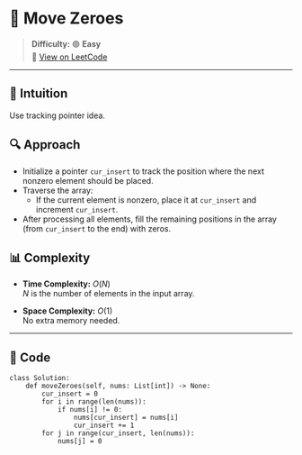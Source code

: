 
# 🧠 Move Zeroes

> **Difficulty:** 🟢 **Easy**\
> 📎 [View on LeetCode](https://leetcode.com/problems/move-zeroes/description/)

---

## 📝 Intuition

Use tracking pointer idea.

## 🔍 Approach

- Initialize a pointer `cur_insert` to track the position where the next nonzero element should be placed.
- Traverse the array:
  - If the current element is nonzero, place it at `cur_insert` and increment `cur_insert`.
- After processing all elements, fill the remaining positions in the array (from `cur_insert` to the end) with zeros.

## 📊 Complexity

- **Time Complexity:** $O(N)$  
$N$ is the number of elements in the input array.


- **Space Complexity:** $O(1)$  
No extra memory needed.

---

## 🧩 Code

```python3 []
class Solution:
    def moveZeroes(self, nums: List[int]) -> None:
        cur_insert = 0
        for i in range(len(nums)):
            if nums[i] != 0:
                nums[cur_insert] = nums[i]
                cur_insert += 1
        for j in range(cur_insert, len(nums)):
            nums[j] = 0
```

